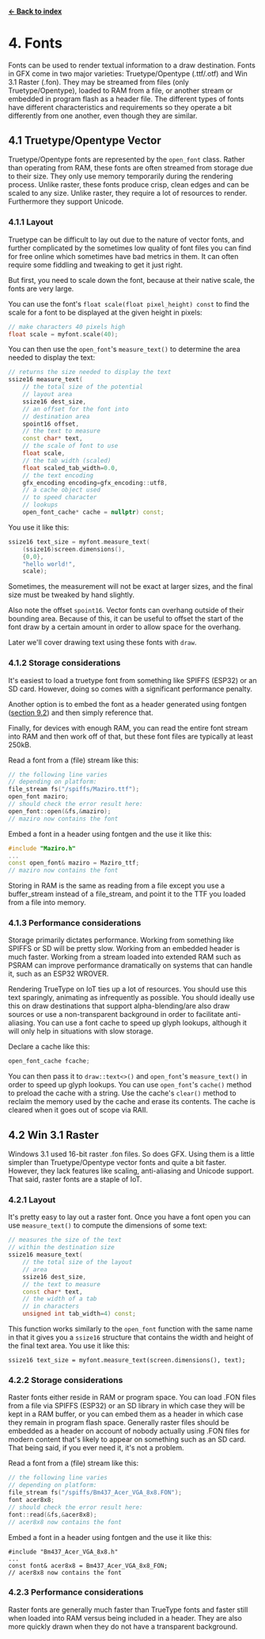 #### [← Back to index](index.md)

<a name="4"></a>

# 4. Fonts

Fonts can be used to render textual information to a draw destination. Fonts in GFX come in two major varieties: Truetype/Opentype (.ttf/.otf) and Win 3.1 Raster (.fon). They may be streamed from files (only Truetype/Opentype), loaded to RAM from a file, or another stream or embedded in program flash as a header file. The different types of fonts have different characteristics and requirements so they operate a bit differently from one another, even though they are similar.

<a name="4.1"></a>

## 4.1 Truetype/Opentype Vector

Truetype/Opentype fonts are represented by the `open_font` class. Rather than operating from RAM, these fonts are often streamed from storage due to their size. They only use memory temporarily during the rendering process. Unlike raster, these fonts produce crisp, clean edges and can be scaled to any size. Unlike raster, they require a lot of resources to render. Furthermore they support Unicode.

<a name="4.1.1"></a>

### 4.1.1 Layout

Truetype can be difficult to lay out due to the nature of vector fonts, and further complicated by the sometimes low quality of font files you can find for free online which sometimes have bad metrics in them. It can often require some fiddling and tweaking to get it just right. 

But first, you need to scale down the font, because at their native scale, the fonts are very large.

You can use the font's `float scale(float pixel_height) const` to find the scale for a font to be displayed at the given height in pixels:

```cpp
// make characters 40 pixels high
float scale = myfont.scale(40);
```

You can then use the `open_font`'s `measure_text()` to determine the area needed to display the text:

```cpp
// returns the size needed to display the text
ssize16 measure_text(
    // the total size of the potential
    // layout area
    ssize16 dest_size,
    // an offset for the font into 
    // destination area
    spoint16 offset,
    // the text to measure
    const char* text,
    // the scale of font to use
    float scale,
    // the tab width (scaled)
    float scaled_tab_width=0.0,
    // the text encoding
    gfx_encoding encoding=gfx_encoding::utf8,
    // a cache object used
    // to speed character
    // lookups
    open_font_cache* cache = nullptr) const;
```
You use it like this:
```cpp
ssize16 text_size = myfont.measure_text(
    (ssize16)screen.dimensions(),
    {0,0},
    "hello world!",
    scale);
```
Sometimes, the measurement will not be exact at larger sizes, and the final size must be tweaked by hand slightly.

Also note the offset `spoint16`. Vector fonts can overhang outside of their bounding area. Because of this, it can be useful to offset the start of the font draw by a certain amount in order to allow space for the overhang.

Later we'll cover drawing text using these fonts with `draw`.

<a name="4.1.2"></a>

### 4.1.2 Storage considerations

It's easiest to load a truetype font from something like SPIFFS (ESP32) or an SD card. However, doing so comes with a significant performance penalty.

Another option is to embed the font as a header generated using fontgen ([section 9.2](tools.md#9.2)) and then simply reference that.

Finally, for devices with enough RAM, you can read the entire font stream into RAM and then work off of that, but these font files are typically at least 250kB.

Read a font from a (file) stream like this:
```cpp
// the following line varies
// depending on platform:
file_stream fs("/spiffs/Maziro.ttf");
open_font maziro;
// should check the error result here:
open_font::open(&fs,&maziro);
// maziro now contains the font
```
Embed a font in a header using fontgen and the use it like this:
```cpp
#include "Maziro.h"
...
const open_font& maziro = Maziro_ttf;
// maziro now contains the font
```
Storing in RAM is the same as reading from a file except you use a buffer_stream instead of a file_stream, and point it to the TTF you loaded from a file into memory.

<a name="4.1.3"></a>

### 4.1.3 Performance considerations

Storage primarily dictates performance. Working from something like SPIFFS or SD will be pretty slow. Working from an embedded header is much faster. Working from a stream loaded into extended RAM such as PSRAM can improve performance dramatically on systems that can handle it, such as an ESP32 WROVER.

Rendering TrueType on IoT ties up a lot of resources. You should use this text sparingly, animating as infrequently as possible. You should ideally use this on draw destinations that support alpha-blending/are also draw sources or use a non-transparent background in order to facilitate anti-aliasing. You can use a font cache to speed up glyph lookups, although it will only help in situations with slow storage.

Declare a cache like this:
```cpp
open_font_cache fcache;
```
You can then pass it to `draw::text<>()` and `open_font`'s `measure_text()` in order to speed up glyph lookups. You can use `open_font`'s `cache()` method to preload the cache with a string. Use the cache's `clear()` method to reclaim the memory used by the cache and erase its contents. The cache is cleared when it goes out of scope via RAII.

<a name="4.2"></a>

## 4.2 Win 3.1 Raster

Windows 3.1 used 16-bit raster .fon files. So does GFX. Using them is a little simpler than Truetype/Opentype vector fonts and quite a bit faster. However, they lack features like scaling, anti-aliasing and Unicode support. That said, raster fonts are a staple of IoT. 

<a name="4.2.1"></a>

### 4.2.1 Layout

It's pretty easy to lay out a raster font. Once you have a font open you can use `measure_text()` to compute the dimensions of some text:
```cpp
// measures the size of the text 
// within the destination size
ssize16 measure_text(
    // the total size of the layout 
    // area
    ssize16 dest_size,
    // the text to measure
    const char* text,
    // the width of a tab
    // in characters
    unsigned int tab_width=4) const;
```
This function works similarly to the `open_font` function with the same name in that it gives you a `ssize16` structure that contains the width and height of the final text area. You use it like this:
```
ssize16 text_size = myfont.measure_text(screen.dimensions(), text);
```

<a name="4.2.2"></a>

### 4.2.2 Storage considerations

Raster fonts either reside in RAM or program space. You can load .FON files from a file via SPIFFS (ESP32) or an SD library in which case they will be kept in a RAM buffer, or you can embed them as a header in which case they remain in program flash space. Generally raster files should be embedded as a header on account of nobody actually using .FON files for modern content that's likely to appear on something such as an SD card. That being said, if you ever need it, it's not a problem.

Read a font from a (file) stream like this:
```cpp
// the following line varies
// depending on platform:
file_stream fs("/spiffs/Bm437_Acer_VGA_8x8.FON");
font acer8x8;
// should check the error result here:
font::read(&fs,&acer8x8);
// acer8x8 now contains the font
```
Embed a font in a header using fontgen and the use it like this:
```
#include "Bm437_Acer_VGA_8x8.h"
...
const font& acer8x8 = Bm437_Acer_VGA_8x8_FON;
// acer8x8 now contains the font
```

<a name="4.2.3"></a>

### 4.2.3 Performance considerations

Raster fonts are generally much faster than TrueType fonts and faster still when loaded into RAM versus being included in a header. They are also more quickly drawn when they do not have a transparent background.

